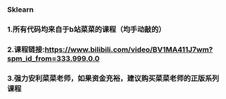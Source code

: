 ### Sklearn
### 1.所有代码均来自于b站菜菜的课程（均手动敲的）
### 2.课程链接:https://www.bilibili.com/video/BV1MA411J7wm?spm_id_from=333.999.0.0
### 3.强力安利菜菜老师，如果资金充裕，建议购买菜菜老师的正版系列课程
